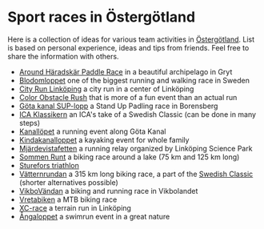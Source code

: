Sport races in Östergötland
===========================

Here is a collection of ideas for various team activities in [Östergötland](https://en.wikipedia.org/wiki/%C3%96sterg%C3%B6tland). List is based on personal experience, ideas and tips from friends. Feel free to share the information with others.

* [Around Häradskär Paddle Race](https://utonjutigryt.se/aktiviteter/around-h%C3%A4radsk%C3%A4r-paddle-2020.html) in a beautiful archipelago in Gryt
* [Blodomloppet](https://blodomloppet.se/) one of the biggest running and walking race in Sweden
* [City Run Linköping](https://www.facebook.com/cityrunoffical/) a city run in a center of Linköping
* [Color Obstacle Rush](https://colorobstaclerush.se/) that is more of a fun event than an actual run
* [Göta kanal SUP-lopp](https://www.facebook.com/thedownwinder/) a Stand Up Padling race in Borensberg
* [ICA Klassikern](https://icaklassikern.se/) an ICA's take of a Swedish Classic (can be done in many steps)
* [Kanallöpet](http://www.kanallopet.com/) a running event along Göta Kanal
* [Kindakanalloppet](https://www.outdoortime.se/kindakanalloppet/) a kayaking event for whole family
* [Mjärdevistafetten](https://linkopingsciencepark.se/event/mjardevistafetten-2022/) a running relay organized by Linköping Science Park
* [Sommen Runt](https://www.svenskalag.se/sommenrunt) a biking race around a lake (75 km and 125 km long)
* [Sturefors triathlon](https://www.facebook.com/stureforstriathlon/)
* [Vätternrundan](https://vatternrundan.se/en/) a 315 km long biking race, a part of the [Swedish Classic](https://ensvenskklassiker.se/en/) (shorter alternatives possible)
* [VikboVändan](https://vikbovandan.se/) a biking and running race in Vikbolandet
* [Vretabiken](https://www.vretasomk.se/vretasomk-mtb-sektionen) a MTB biking race
* [XC-race](https://xcrace.lok.se/) a terrain run in Linköping
* [Ångaloppet](https://angaloppet.se/) a swimrun event in a great nature
